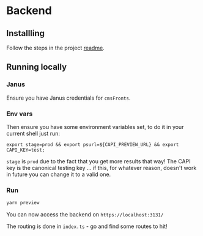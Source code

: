 # Backend

## Installling

Follow the steps in the project [readme](https://github.com/guardian/editions/blob/master/README.md).

## Running locally

### Janus

Ensure you have Janus credentials for `cmsFronts`.

### Env vars

Then ensure you have some environment variables set, to do it in your current shell just run:

```shell
export stage=prod && export psurl=${CAPI_PREVIEW_URL} && export CAPI_KEY=test;
```

`stage` is `prod` due to the fact that you get more results that way! The CAPI key is the canonical testing key ... if this, for whatever reason, doesn't work in future you can change it to a valid one.

### Run

```bash
yarn preview
```

You can now access the backend on `https://localhost:3131/`

The routing is done in `index.ts` - go and find some routes to hit!
